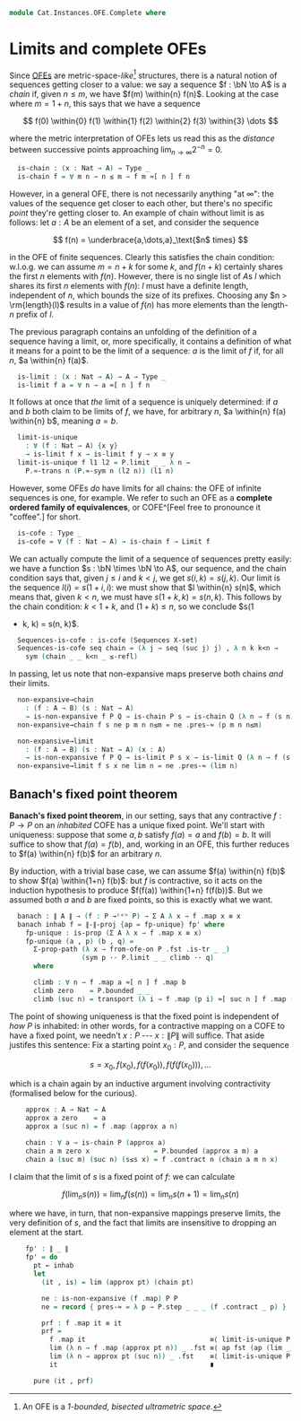 <!--
```agda
open import Cat.Displayed.Univalence.Thin
open import Cat.Displayed.Total
open import Cat.Instances.OFE
open import Cat.Prelude

open import Data.Nat.Properties
open import Data.Nat.Order
open import Data.Nat.Base
```
-->

```agda
module Cat.Instances.OFE.Complete where
```

<!--
```agda
open OFE-Notation

module _ {ℓ ℓ'} {A : Type ℓ} (P : OFE-on ℓ' A) where
  private
    instance _ = P
    module P = OFE-on P
```
-->

# Limits and complete OFEs

Since [OFEs] are metric-space-_like_[^1] structures, there is a natural
notion of sequences getting closer to a value: we say a sequence $f : \bN
\to A$ is a _chain_ if, given $n \le m$, we have $f(m) \within{n} f(n)$.
Looking at the case where $m = 1 + n$, this says that we have a sequence

$$
f(0) \within{0} f(1) \within{1} f(2) \within{2} f(3) \within{3} \dots
$$

where the metric interpretation of OFEs lets us read this as the
_distance_ between successive points approaching
$\lim_{n\to\infty}2^{-n} = 0$.

```agda
  is-chain : (x : Nat → A) → Type _
  is-chain f = ∀ m n → n ≤ m → f m ≈[ n ] f n
```

[^1]: An OFE is a _1-bounded, bisected ultrametric space_.

[OFEs]: Cat.Instances.OFE.html

However, in a general OFE, there is not necessarily anything "at
$\infty$": the values of the sequence get closer to each other, but
there's no specific _point_ they're getting closer to. An example of
chain without limit is as follows: let $a : A$ be an element of a set,
and consider the sequence

$$
f(n) = \underbrace{a,\dots,a}_\text{$n$ times}
$$

in the OFE of finite sequences. Clearly this satisfies the chain
condition: w.l.o.g. we can assume $m = n + k$ for some $k$, and $f(n +
k)$ certainly shares the first $n$ elements with $f(n)$. However, there
is no single list of $A$s $l$ which shares its first $n$ elements
with $f(n)$: $l$ must have a definite length, independent of $n$, which
bounds the size of its prefixes. Choosing any $n > \rm{length}(l)$
results in a value of $f(n)$ has more elements than the length-$n$
prefix of $l$.

The previous paragraph contains an unfolding of the definition of a
sequence having a limit, or, more specifically, it contains a definition
of what it means for a point to be the limit of a sequence: $a$ is the
limit of $f$ if, for all $n$, $a \within{n} f(a)$.

```agda
  is-limit : (x : Nat → A) → A → Type _
  is-limit f a = ∀ n → a ≈[ n ] f n
```

It follows at once that _the_ limit of a sequence is uniquely
determined: if $a$ and $b$ both claim to be limits of $f$, we have, for
arbitrary $n$, $a \within{n} f(a) \within{n} b$, meaning $a = b$.

```agda
  limit-is-unique
    : ∀ (f : Nat → A) {x y}
    → is-limit f x → is-limit f y → x ≡ y
  limit-is-unique f l1 l2 = P.limit _ _ λ n →
    P.≈-trans n (P.≈-sym n (l2 n)) (l1 n)
```

<!--
```agda
  Limit : (Nat → A) → Type _
  Limit f = Σ A (is-limit f)

  Limit-is-prop : (f : Nat → A) → is-prop (Limit f)
  Limit-is-prop f (a , α) (b , β) = Σ-prop-path hlevel! (limit-is-unique f α β)
    where open OFE-H-Level P

  limit-from-tail
    : ∀ (f : Nat → A) x → is-chain f → is-limit (λ n → f (suc n)) x → is-limit f x
  limit-from-tail f x chain lim zero = P.bounded _ _
  limit-from-tail f x chain lim (suc n) = P.≈-trans _
    (chain (suc (suc n)) (suc n) (≤-sucr ≤-refl))
    (lim (suc n))

  limit-to-tail
    : ∀ (f : Nat → A) x → is-chain f → is-limit f x → is-limit (λ n → f (suc n)) x
  limit-to-tail f x chain lim zero = P.bounded _ _
  limit-to-tail f x chain lim (suc n) = P.step _ _ _ (lim _)
```
-->

However, some OFEs _do_ have limits for all chains: the OFE of infinite
sequences is one, for example. We refer to such an OFE as a **complete
ordered family of equivalences**, or COFE^[Feel free to pronounce it
"coffee".] for short.

```agda
  is-cofe : Type _
  is-cofe = ∀ (f : Nat → A) → is-chain f → Limit f
```

<!--
```agda
module _ {ℓ} {X : Type ℓ} (X-set : is-set X) where
```
-->

We can actually compute the limit of a sequence of sequences pretty
easily: we have a function $s : \bN \times \bN \to A$, our sequence, and
the chain condition says that, given $j \le i$ and $k \lt j$, we get
$s(i,k) = s(j,k)$. Our limit is the sequence $l(i) = s(1 + i, i)$: we
must show that $l \within{n} s(n)$, which means that, given
$k \lt n$, we must have $s(1 + k, k) = s(n,k)$. This follows by the
chain condition: $k \lt 1 + k$, and $(1 + k) \le n$, so we conclude $s(1
+ k, k) = s(n, k)$.

```agda
  Sequences-is-cofe : is-cofe (Sequences X-set)
  Sequences-is-cofe seq chain = (λ j → seq (suc j) j) , λ n k k<n →
    sym (chain _ _ k<n _ ≤-refl)
```

<!--
```agda
module _ {ℓa ℓa' ℓb ℓb'} {A : Type ℓa} {B : Type ℓb} (P : OFE-on ℓa' A) (Q : OFE-on ℓb' B) where
  private
    instance
      _ = P
      _ = Q
    module P = OFE-on P
    module Q = OFE-on P
```
-->

In passing, let us note that non-expansive maps preserve both chains
_and_ their limits.

```agda
  non-expansive→chain
    : (f : A → B) (s : Nat → A)
    → is-non-expansive f P Q → is-chain P s → is-chain Q (λ n → f (s n))
  non-expansive→chain f s ne p m n n≤m = ne .pres-≈ (p m n n≤m)

  non-expansive→limit
    : (f : A → B) (s : Nat → A) (x : A)
    → is-non-expansive f P Q → is-limit P s x → is-limit Q (λ n → f (s n)) (f x)
  non-expansive→limit f s x ne lim n = ne .pres-≈ (lim n)
```

## Banach's fixed point theorem

<!--
```agda
module _ {ℓ ℓ'} {A : Type ℓ} (P : OFE-on ℓ' A) (lim : is-cofe P) where
  private
    instance _ = P
    module P = OFE-on P
```
-->

**Banach's fixed point theorem**, in our setting, says that any
contractive $f : P \to P$ on an _inhabited_ COFE has a unique fixed
point. We'll start with uniqueness: suppose that some $a, b$ satisfy
$f(a) = a$ and $f(b) = b$. It will suffice to show that $f(a) = f(b)$,
and, working in an OFE, this further reduces to $f(a) \within{n} f(b)$
for an arbitrary $n$.

By induction, with a trivial base case, we can assume $f(a) \within{n}
f(b)$ to show $f(a) \within{1+n} f(b)$: but $f$ is contractive, so it
acts on the induction hypothesis to produce $f(f(a)) \within{1+n}
f(f(b))$.  But we assumed both $a$ and $b$ are fixed points, so this is
exactly what we want.

```agda
  banach : ∥ A ∥ → (f : P →ᶜᵒⁿ P) → Σ A λ x → f .map x ≡ x
  banach inhab f = ∥-∥-proj {ap = fp-unique} fp' where
    fp-unique : is-prop (Σ A λ x → f .map x ≡ x)
    fp-unique (a , p) (b , q) =
      Σ-prop-path (λ x → from-ofe-on P .fst .is-tr _ _)
                  (sym p ·· P.limit _ _ climb ·· q)
      where

      climb : ∀ n → f .map a ≈[ n ] f .map b
      climb zero    = P.bounded _ _
      climb (suc n) = transport (λ i → f .map (p i) ≈[ suc n ] f .map (q i)) (f .contract n (climb n))
```

The point of showing uniqueness is that the fixed point is independent
of _how_ $P$ is inhabited: in other words, for a contractive mapping on
a COFE to have a fixed point, we needn't $x : P$ --- $x : \| P \|$ will
suffice. That aside justifes this sentence: Fix a starting point $x_0 :
P$, and consider the sequence

$$
s = x_0, f(x_0), f(f(x_0)), f(f(f(x_0))), \dots
$$

which is a chain again by an inductive argument involving contractivity
(formalised below for the curious).

```agda
    approx : A → Nat → A
    approx a zero    = a
    approx a (suc n) = f .map (approx a n)

    chain : ∀ a → is-chain P (approx a)
    chain a m zero x                = P.bounded (approx a m) a
    chain a (suc m) (suc n) (s≤s x) = f .contract n (chain a m n x)
```

I claim that the limit of $s$ is a fixed point of $f$: we can calculate

$$
f(\lim_n s(n)) = \lim_n f(s(n)) = \lim_n s(n+1) = \lim_n s(n)
$$

where we have, in turn, that non-expansive mappings preserve limits, the
very definition of $s$, and the fact that limits are insensitive to
dropping an element at the start.

```agda
    fp' : ∥ _ ∥
    fp' = do
      pt ← inhab
      let
        (it , is) = lim (approx pt) (chain pt)

        ne : is-non-expansive (f .map) P P
        ne = record { pres-≈ = λ p → P.step _ _ _ (f .contract _ p) }

        prf : f .map it ≡ it
        prf =
          f .map it                               ≡⟨ limit-is-unique P _ (non-expansive→limit _ _ _ _ _ ne is) (lim _ _ .snd) ⟩
          lim (λ n → f .map (approx pt n)) _ .fst ≡⟨ ap fst (ap (lim _) (λ i → non-expansive→chain _ _ _ _ ne (chain pt))) ⟩
          lim (λ n → approx pt (suc n)) _ .fst    ≡⟨ limit-is-unique P _ (lim _ _ .snd) (limit-to-tail P (approx pt) _ (chain pt) is) ⟩
          it                                      ∎

      pure (it , prf)
```
